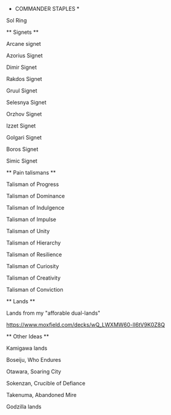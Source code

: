 * COMMANDER STAPLES *

Sol Ring


** Signets **

Arcane signet

Azorius Signet 

Dimir Signet 

Rakdos Signet

Gruul Signet 

Selesnya Signet 

Orzhov Signet 

Izzet Signet

Golgari Signet

Boros Signet 

Simic Signet 


** Pain talismans **

Talisman of Progress

Talisman of Dominance 

Talisman of Indulgence 

Talisman of Impulse 

Talisman of Unity 

Talisman of Hierarchy 

Talisman of Resilience 

Talisman of Curiosity

Talisman of Creativity 

Talisman of Conviction 



** Lands **

Lands from my "afforable dual-lands"

https://www.moxfield.com/decks/wQ_LWXMW60-lI6tV9K0Z8Q



** Other Ideas **

Kamigawa lands

Boseiju, Who Endures

Otawara, Soaring City

Sokenzan, Crucible of Defiance 

Takenuma, Abandoned Mire

Godzilla lands
